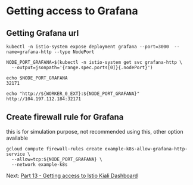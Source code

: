 # Getting access to Grafana

## Getting Grafana url
```
kubectl -n istio-system expose deployment grafana --port=3000  --name=grafana-http --type NodePort

NODE_PORT_GRAFANA=$(kubectl -n istio-system get svc grafana-http \
  --output=jsonpath='{range.spec.ports[0]}{.nodePort}')
  
echo $NODE_PORT_GRAFANA
32171

echo "http://${WORKER_0_EXT}:${NODE_PORT_GRAFANA}"
http://104.197.112.184:32171

```

## Create firewall rule for Grafana
this is for simulation purpose, not recommended using this, other option available
```
gcloud compute firewall-rules create example-k8s-allow-grafana-http-service \
  --allow=tcp:${NODE_PORT_GRAFANA} \
  --network example-k8s
```


Next: [Part 13 - Getting access to Istio Kiali Dashboard](13-part-12.md)
